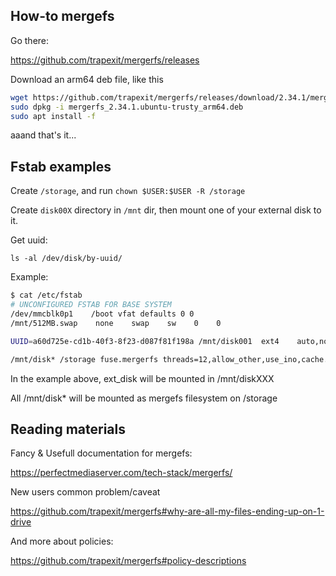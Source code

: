 ## How-to mergefs

Go there:

https://github.com/trapexit/mergerfs/releases

Download an arm64 deb file, like this

```bash
wget https://github.com/trapexit/mergerfs/releases/download/2.34.1/mergerfs_2.34.1.ubuntu-trusty_arm64.deb
sudo dpkg -i mergerfs_2.34.1.ubuntu-trusty_arm64.deb
sudo apt install -f
```

aaand that's it...

## Fstab examples

Create `/storage`, and run `chown $USER:$USER -R /storage`

Create `disk00X` directory in `/mnt` dir, then mount one of your external disk to it.

Get uuid:

`ls -al /dev/disk/by-uuid/`

Example:
```bash
$ cat /etc/fstab
# UNCONFIGURED FSTAB FOR BASE SYSTEM
/dev/mmcblk0p1    /boot vfat defaults 0 0
/mnt/512MB.swap    none    swap    sw    0    0

UUID=a60d725e-cd1b-40f3-8f23-d087f81f198a /mnt/disk001  ext4    auto,nofail,noatime,rw,user    0   0

/mnt/disk* /storage fuse.mergerfs threads=12,allow_other,use_ino,cache.files=off,dropcacheonclose=true,category.create=mfs,moveonenospc=true,minfreespace=10G,fsname=mergerfsPool,nonempty 0 0
```

In the example above, ext_disk will be mounted in /mnt/diskXXX

All /mnt/disk* will be mounted as mergefs filesystem on /storage

## Reading materials
Fancy & Usefull documentation for mergefs:

https://perfectmediaserver.com/tech-stack/mergerfs/

New users common problem/caveat

https://github.com/trapexit/mergerfs#why-are-all-my-files-ending-up-on-1-drive

And more about policies:

https://github.com/trapexit/mergerfs#policy-descriptions